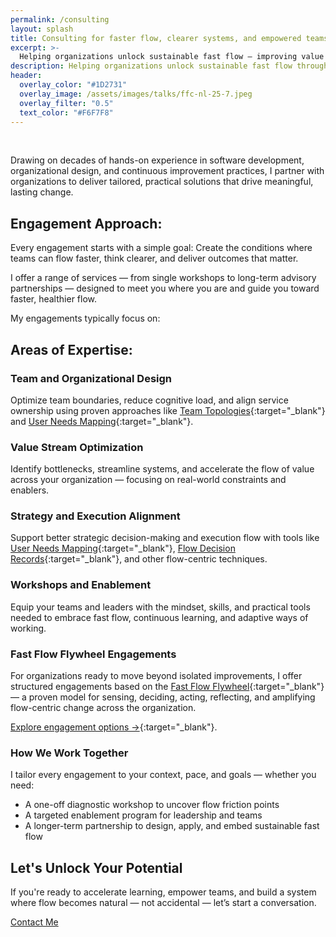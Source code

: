 ```yaml
---
permalink: /consulting
layout: splash
title: Consulting for faster flow, clearer systems, and empowered teams.
excerpt: >-
  Helping organizations unlock sustainable fast flow — improving value delivery, team alignment, and strategic adaptability.
description: Helping organizations unlock sustainable fast flow through system clarity, empowered teams, and practical, lasting change.
header:
  overlay_color: "#1D2731"
  overlay_image: /assets/images/talks/ffc-nl-25-7.jpeg
  overlay_filter: "0.5"
  text_color: "#F6F7F8"
---
```

&nbsp;

Drawing on decades of hands-on experience in software development, organizational design, and continuous improvement practices, I partner with organizations to deliver tailored, practical solutions that drive meaningful, lasting change.

## Engagement Approach:

Every engagement starts with a simple goal:
Create the conditions where teams can flow faster, think clearer, and deliver outcomes that matter.

I offer a range of services — from single workshops to long-term advisory partnerships — designed to meet you where you are and guide you toward faster, healthier flow.

My engagements typically focus on:

## Areas of Expertise:

### Team and Organizational Design

Optimize team boundaries, reduce cognitive load, and align service ownership using proven approaches like [Team Topologies](https://teamtopologies.com){:target="_blank"} and [User Needs Mapping](https://userneedsmapping.com){:target="_blank"}.

### Value Stream Optimization

Identify bottlenecks, streamline systems, and accelerate the flow of value across your organization — focusing on real-world constraints and enablers.

### Strategy and Execution Alignment

Support better strategic decision-making and execution flow with tools like [User Needs Mapping](https://userneedsmapping.com){:target="_blank"}, [Flow Decision Records](https://flowdecisionrecords.com){:target="_blank"}, and other flow-centric techniques.

### Workshops and Enablement

Equip your teams and leaders with the mindset, skills, and practical tools needed to embrace fast flow, continuous learning, and adaptive ways of working.

### Fast Flow Flywheel Engagements

For organizations ready to move beyond isolated improvements, I offer structured engagements based on the [Fast Flow Flywheel](https://fastflowflywheel.com){:target="_blank"} — a proven model for sensing, deciding, acting, reflecting, and amplifying flow-centric change across the organization.

[Explore engagement options →](https://fastflowflywheel.com/engagements/engagement-overview){:target="_blank"}.

### How We Work Together

I tailor every engagement to your context, pace, and goals — whether you need:

- A one-off diagnostic workshop to uncover flow friction points
- A targeted enablement program for leadership and teams
- A longer-term partnership to design, apply, and embed sustainable fast flow

## Let's Unlock Your Potential

If you're ready to accelerate learning, empower teams, and build a system where flow becomes natural — not accidental — let’s start a conversation.

[Contact Me](/contact)
